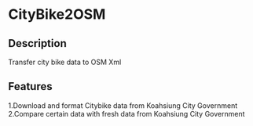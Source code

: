 CityBike2OSM
============

Description
------------
Transfer city bike data to OSM Xml

Features
------------
1.Download and format Citybike data from Koahsiung City Government
2.Compare certain data with fresh data from Koahsiung City Government
